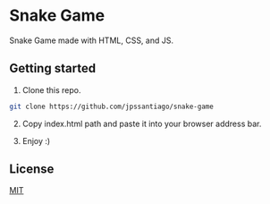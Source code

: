 # Snake Game

Snake Game made with HTML, CSS, and JS.

## Getting started

1. Clone this repo.

```bash
git clone https://github.com/jpssantiago/snake-game
```

2. Copy index.html path and paste it into your browser address bar.

3. Enjoy :)

<!--
## Images

<img src="assets/readme_images/readme_image_0.png" alt="drawing" width="200"/>
<img src="assets/readme_images/readme_image_1.png" alt="drawing" width="200"/> -->

## License

[MIT](LICENSE)

